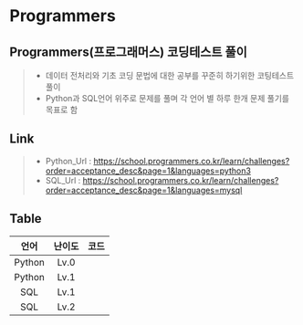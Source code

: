 # Programmers
## Programmers(프로그래머스) 코딩테스트 풀이
> + 데이터 전처리와 기초 코딩 문법에 대한 공부를 꾸준히 하기위한 코팅테스트 풀이 <br>
> + Python과 SQL언어 위주로 문제를 풀며 각 언어 별 하루 한개 문제 풀기를 목표로 함<br>

## Link
> + Python_Url : https://school.programmers.co.kr/learn/challenges?order=acceptance_desc&page=1&languages=python3 <br>
> + SQL_Url : https://school.programmers.co.kr/learn/challenges?order=acceptance_desc&page=1&languages=mysql

## Table
|언어|난이도|코드|
|:--------:|:--------:|:--------:|
| Python | Lv.0 | |
| Python | Lv.1 | |
| SQL | Lv.1 | |
| SQL | Lv.2 | |







